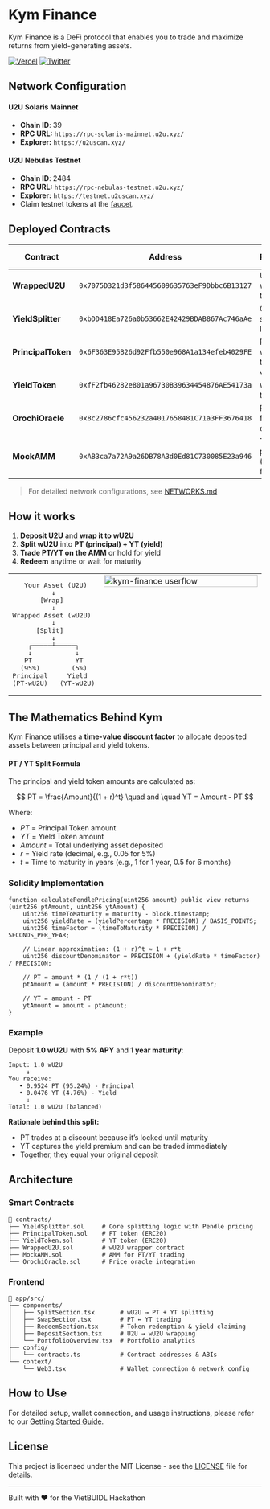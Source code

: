 # Kym Finance

Kym Finance is a DeFi protocol that enables you to trade and maximize returns from yield-generating assets.

[![Vercel](https://img.shields.io/badge/Live:_kym.finance-black?logo=vercel&style=long-horizontal)](https://kymfinance.vercel.app/)
[![Twitter](https://img.shields.io/badge/Follow:_@kymfinance-blue?logo=x&style=long-horizontal)](https://x.com/KymFinance)

## Network Configuration

#### U2U Solaris Mainnet

- **Chain ID**: 39
- **RPC URL:** `https://rpc-solaris-mainnet.u2u.xyz/`
- **Explorer:** `https://u2uscan.xyz/`

#### U2U Nebulas Testnet

- **Chain ID**: 2484
- **RPC URL:** `https://rpc-nebulas-testnet.u2u.xyz/`
- **Explorer:** `https://testnet.u2uscan.xyz/`
- Claim testnet tokens at the [faucet](https://faucet.u2u.xyz/).

## Deployed Contracts


| Contract           | Address                                      | Purpose                       | Explorer Link |
| ------------------ | -------------------------------------------- | ----------------------------- |---------------|
| **WrappedU2U**     | `0x7075D321d3f586445609635763eF9Dbbc6B13127` | U2U wrapper token             | [View](https://u2uscan.xyz/address/0x7075D321d3f586445609635763eF9Dbbc6B13127) |
| **YieldSplitter**  | `0xbDD418Ea726a0b53662E42429BDAB867Ac746aAe` | Core splitting logic          | [View](https://u2uscan.xyz/address/0xbDD418Ea726a0b53662E42429BDAB867Ac746aAe) |
| **PrincipalToken** | `0x6F363E95B26d92Ffb550e968A1a134efeb4029FE` | PT-wU2U token                 | [View](https://u2uscan.xyz/address/0x6F363E95B26d92Ffb550e968A1a134efeb4029FE) |
| **YieldToken**     | `0xfF2fb46282e801a96730B39634454876AE54173a` | YT-wU2U token                 | [View](https://u2uscan.xyz/address/0xfF2fb46282e801a96730B39634454876AE54173a) |
| **OrochiOracle**   | `0x8c2786cfc456232a4017658481C71a3FF3676418` | Price feed oracle | [View](https://u2uscan.xyz/address/0x8c2786cfc456232a4017658481C71a3FF3676418) |
| **MockAMM**        | `0xAB3ca7a72A9a26DB78A3d0Ed81C730085E23a946` | Trading pool (0.3% fee) | [View](https://u2uscan.xyz/address/0xAB3ca7a72A9a26DB78A3d0Ed81C730085E23a946) |

> For detailed network configurations, see [NETWORKS.md](NETWORKS.md)


## How it works

1. **Deposit U2U** and **wrap it to wU2U**
2. **Split wU2U** into **PT (principal) + YT (yield)**
3. **Trade PT/YT on the AMM** or hold for yield
4. **Redeem** anytime or wait for maturity


<table style="width:100%">
<tr>
<td style="width:35%; vertical-align:top; padding-right:10px;">

<pre>
   Your Asset (U2U)
          ↓
       [Wrap]
          ↓
Wrapped Asset (wU2U)
          ↓
      [Split]
          ↓
    ┌─────┴─────┐
    ↓           ↓
   PT           YT
  (95%)        (5%)
Principal     Yield
(PT-wU2U)   (YT-wU2U)
</pre>

</td>
<td style="width:65%; vertical-align:top;">
<img src="https://github.com/user-attachments/assets/febab3c6-5dd1-4d29-bc77-53acc6d2e7ea" alt="kym-finance userflow" style="width:100%; height:auto;"/>
</td>
</tr>
</table>


## The Mathematics Behind Kym
Kym Finance utilises a **time-value discount factor** to allocate deposited assets between principal and yield tokens.

#### PT / YT Split Formula

The principal and yield token amounts are calculated as:

$$
PT = \frac{Amount}{(1 + r)^t} \quad and \quad YT = Amount - PT
$$

Where:  
- $PT$ = Principal Token amount  
- $YT$ = Yield Token amount  
- $Amount$ = Total underlying asset deposited  
- $r$ = Yield rate (decimal, e.g., 0.05 for 5%)  
- $t$ = Time to maturity in years (e.g., 1 for 1 year, 0.5 for 6 months)


### Solidity Implementation

```solidity
function calculatePendlePricing(uint256 amount) public view returns (uint256 ptAmount, uint256 ytAmount) {
    uint256 timeToMaturity = maturity - block.timestamp;
    uint256 yieldRate = (yieldPercentage * PRECISION) / BASIS_POINTS;
    uint256 timeFactor = (timeToMaturity * PRECISION) / SECONDS_PER_YEAR;

    // Linear approximation: (1 + r)^t ≈ 1 + r*t
    uint256 discountDenominator = PRECISION + (yieldRate * timeFactor) / PRECISION;

    // PT = amount * (1 / (1 + r*t))
    ptAmount = (amount * PRECISION) / discountDenominator;

    // YT = amount - PT
    ytAmount = amount - ptAmount;
}
```


### Example
Deposit **1.0 wU2U** with **5% APY** and **1 year maturity**:

```
Input: 1.0 wU2U
     ↓
You receive:
   • 0.9524 PT (95.24%) - Principal
   • 0.0476 YT (4.76%) - Yield
     ↓
Total: 1.0 wU2U (balanced)
```


**Rationale behind this split:**
- PT trades at a discount because it’s locked until maturity
- YT captures the yield premium and can be traded immediately
- Together, they equal your original deposit


## Architecture

### Smart Contracts

```
📂 contracts/
├── YieldSplitter.sol     # Core splitting logic with Pendle pricing
├── PrincipalToken.sol    # PT token (ERC20)
├── YieldToken.sol        # YT token (ERC20)
├── WrappedU2U.sol        # wU2U wrapper contract
├── MockAMM.sol           # AMM for PT/YT trading
└── OrochiOracle.sol      # Price oracle integration
```

### Frontend

```
📂 app/src/
├── components/
│   ├── SplitSection.tsx       # wU2U → PT + YT splitting
│   ├── SwapSection.tsx        # PT ↔ YT trading
│   ├── RedeemSection.tsx      # Token redemption & yield claiming
│   ├── DepositSection.tsx     # U2U → wU2U wrapping
│   └── PortfolioOverview.tsx  # Portfolio analytics
├── config/
│   └── contracts.ts           # Contract addresses & ABIs
└── context/
    └── Web3.tsx               # Wallet connection & network config
```


## How to Use
For detailed setup, wallet connection, and usage instructions, please refer to our [Getting Started Guide](GETTING_STARTED.md).


## License
This project is licensed under the MIT License - see the [LICENSE](LICENSE) file for details.

---


Built with ❤️ for the VietBUIDL Hackathon
